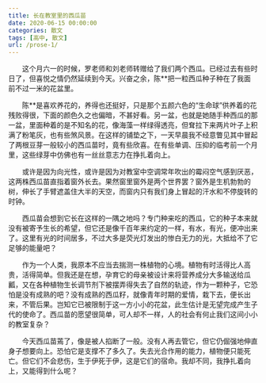 ```yaml
---
title: 长在教室里的西瓜苗
date: 2020-06-15 00:00:00
categories: 散文
tags: [高中, 散文]
url: /prose-1/
---
```


&ensp;&ensp;&ensp;&ensp;这个月六一的时候，罗老师和刘老师转赠给了我们两个西瓜。已经过去有些时日了，但喜悦之情仍然延续到今天。兴奋之余，陈**把一粒西瓜种子种在了我面前不过一米的花盆里。

&ensp;&ensp;&ensp;&ensp;陈**是喜欢养花的，养得也还挺好，只是那个五颜六色的“生命球”供养着的花残败得很，下面的颜色久之也偏暗，不甚好看。另一盆，也就是她随手种西瓜的那一盆，里面种着的是不知名的花，像海藻一样绿得透亮，但耷拉下来两片叶子上积满了粉笔灰，也有些煞风景。在这样的铺垫之下，一天早晨我不经意瞥见其中冒起了两根豆芽一般较小的西瓜苗时，竟有些欣喜。在有些单调、压抑的临考前一个月里，这些绿芽中仿佛也有一丝丝意志力在挣扎着向上。

&ensp;&ensp;&ensp;&ensp;或许是因为向光性，或许是因为对教室中空调常年吹出的霉闷空气感到厌恶，这两株西瓜苗直指着窗外长去。果然窗里窗外是两个世界罢？窗外是生机勃勃的树，伸长了手臂遮盖住大半的天空，而窗内只有我们身上冒起的汗水和不停旋转的时钟。

&ensp;&ensp;&ensp;&ensp;西瓜苗会想到它长在这样的一隅之地吗？专门种来吃的西瓜，它的种子本来就没有被寄予生长的希望，但它还是像千百年来约定的一样，有水，有光，便冲出来了。这里有光的时间居多，不过大多是荧光灯发出的惨白无力的光，大抵给不了它足够的能量吧？

&ensp;&ensp;&ensp;&ensp;作为一个人类，我原本不应当去揣测一株植物的心境。植物有时活得比人高贵，活得简单。但我还是在想，孕育它的母亲被设计来将营养成分大多输送给瓜瓤，又在各种植物生长调节剂下被摆弄得失去了自然的轨迹，作为一颗种子，它恐怕是没有成熟的吧？没有成熟的西瓜籽，就像青年时期的爱情，栽下去，便长出来，不管后果。岂知它已被限制于这一方小小的花盆，此生估计是无望完成产生子代的使命了。西瓜苗的愿望很简单，可人却不一样，人的社会有何止我们这间小小的教室复杂？

&ensp;&ensp;&ensp;&ensp;今天西瓜苗蔫了，像是被人掐断了一般。没有人再去管它，但它仍倔强地伸直身子想要向上。恐怕它是支撑不了多久了。失去光合作用的能力，植物便只能死亡。但它们不会悲伤，生于伊死于伊，这是它们的宿命。我却不同，我挣扎着向上，又能得到什么呢？
